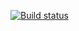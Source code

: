 
[![Build status](https://ci.appveyor.com/api/projects/status/5x3fif1vcpy3lai2/branch/main?svg=true)](https://ci.appveyor.com/project/YuliyaStudent/debitcard/branch/main)
